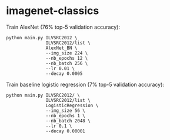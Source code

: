 # imagenet-classics

Train AlexNet (76% top-5 validation accuracy):

```
python main.py ILVSRC2012 \
               ILVSRC2012/list \
               AlexNet_BN \
               --img_size 224 \
               --nb_epochs 12 \
               --nb_batch 256 \
               --lr 0.01 \
               --decay 0.0005
```

Train baseline logistic regression (7% top-5 validation accuracy):

```
python main.py ILVSRC2012/ \
               ILVSRC2012/list \
               LogisticRegression \
               --img_size 56 \
               --nb_epochs 1 \
               --nb_batch 2048 \
               --lr 0.1 \
               --decay 0.00001
```
